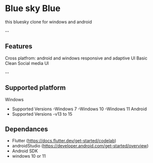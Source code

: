 
# Blue sky Blue

this bluesky clone for windows and android

--
## Features
Cross platfrom: android and windows
responsive and adaptive UI
Basic Clean Social media UI


--
## Supported platform
Windows
- Supported Versions
  -Windows 7
  -Windows 10
  -Windows 11
Android 
- Supported Versions
  -v13 to 15


## Dependances 
 - Flutter (https://docs.flutter.dev/get-started/codelab)
 - androidStudio (https://developer.android.com/get-started/overview)
 - Android SDK
 - windows 10 or 11


  


